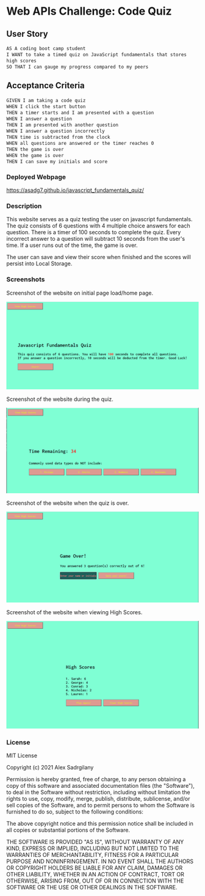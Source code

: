 # Web APIs Challenge: Code Quiz

## User Story

```
AS A coding boot camp student
I WANT to take a timed quiz on JavaScript fundamentals that stores high scores
SO THAT I can gauge my progress compared to my peers
```

## Acceptance Criteria

```
GIVEN I am taking a code quiz
WHEN I click the start button
THEN a timer starts and I am presented with a question
WHEN I answer a question
THEN I am presented with another question
WHEN I answer a question incorrectly
THEN time is subtracted from the clock
WHEN all questions are answered or the timer reaches 0
THEN the game is over
WHEN the game is over
THEN I can save my initials and score
```

### Deployed Webpage

https://asadg7.github.io/javascript_fundamentals_quiz/

### Description

This website serves as a quiz testing the user on javascript fundamentals. The quiz consists of 6 questions with 4 multiple choice answers for each question. There is a timer of 100 seconds to complete the quiz. Every incorrect answer to a question will subtract 10 seconds from the user's time. If a user runs out of the time, the game is over.

The user can save and view their score when finished and the scores will persist into Local Storage.

### Screenshots

Screenshot of the website on initial page load/home page.

![](./assets/images/pageload.PNG)

Screenshot of the website during the quiz.

![](./assets/images/quiz.PNG)

Screenshot of the website when the quiz is over.

![](./assets/images/gameover.PNG)

Screenshot of the website when viewing High Scores.

![](./assets/images/highscores.PNG)

### License

MIT License

Copyright (c) 2021 Alex Sadrgilany

Permission is hereby granted, free of charge, to any person obtaining a copy of this software and associated documentation files (the "Software"), to deal in the Software without restriction, including without limitation the rights to use, copy, modify, merge, publish, distribute, sublicense, and/or sell copies of the Software, and to permit persons to whom the Software is furnished to do so, subject to the following conditions:

The above copyright notice and this permission notice shall be included in all copies or substantial portions of the Software.

THE SOFTWARE IS PROVIDED "AS IS", WITHOUT WARRANTY OF ANY KIND, EXPRESS OR IMPLIED, INCLUDING BUT NOT LIMITED TO THE WARRANTIES OF MERCHANTABILITY, FITNESS FOR A PARTICULAR PURPOSE AND NONINFRINGEMENT. IN NO EVENT SHALL THE AUTHORS OR COPYRIGHT HOLDERS BE LIABLE FOR ANY CLAIM, DAMAGES OR OTHER LIABILITY, WHETHER IN AN ACTION OF CONTRACT, TORT OR OTHERWISE, ARISING FROM, OUT OF OR IN CONNECTION WITH THE SOFTWARE OR THE USE OR OTHER DEALINGS IN THE SOFTWARE.